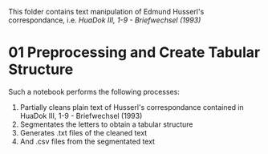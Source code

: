 This folder contains text manipulation of Edmund Husserl's correspondance, i.e. *HuaDok III, 1-9 - Briefwechsel (1993)*

# 01 Preprocessing and Create Tabular Structure
Such a notebook performs the following processes:

1. Partially cleans plain text of Husserl's correspondance contained in HuaDok III, 1-9 - Briefwechsel (1993)
2. Segmentates the letters to obtain a tabular structure
3. Generates .txt files of the cleaned text
4. And .csv files from the segmentated text
